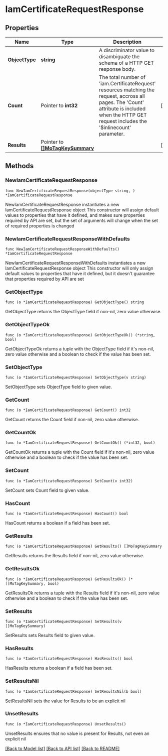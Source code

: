 # IamCertificateRequestResponse

## Properties

Name | Type | Description | Notes
------------ | ------------- | ------------- | -------------
**ObjectType** | **string** | A discriminator value to disambiguate the schema of a HTTP GET response body. | 
**Count** | Pointer to **int32** | The total number of &#39;iam.CertificateRequest&#39; resources matching the request, accross all pages. The &#39;Count&#39; attribute is included when the HTTP GET request includes the &#39;$inlinecount&#39; parameter. | [optional] 
**Results** | Pointer to [**[]MoTagKeySummary**](MoTagKeySummary.md) |  | [optional] 

## Methods

### NewIamCertificateRequestResponse

`func NewIamCertificateRequestResponse(objectType string, ) *IamCertificateRequestResponse`

NewIamCertificateRequestResponse instantiates a new IamCertificateRequestResponse object
This constructor will assign default values to properties that have it defined,
and makes sure properties required by API are set, but the set of arguments
will change when the set of required properties is changed

### NewIamCertificateRequestResponseWithDefaults

`func NewIamCertificateRequestResponseWithDefaults() *IamCertificateRequestResponse`

NewIamCertificateRequestResponseWithDefaults instantiates a new IamCertificateRequestResponse object
This constructor will only assign default values to properties that have it defined,
but it doesn't guarantee that properties required by API are set

### GetObjectType

`func (o *IamCertificateRequestResponse) GetObjectType() string`

GetObjectType returns the ObjectType field if non-nil, zero value otherwise.

### GetObjectTypeOk

`func (o *IamCertificateRequestResponse) GetObjectTypeOk() (*string, bool)`

GetObjectTypeOk returns a tuple with the ObjectType field if it's non-nil, zero value otherwise
and a boolean to check if the value has been set.

### SetObjectType

`func (o *IamCertificateRequestResponse) SetObjectType(v string)`

SetObjectType sets ObjectType field to given value.


### GetCount

`func (o *IamCertificateRequestResponse) GetCount() int32`

GetCount returns the Count field if non-nil, zero value otherwise.

### GetCountOk

`func (o *IamCertificateRequestResponse) GetCountOk() (*int32, bool)`

GetCountOk returns a tuple with the Count field if it's non-nil, zero value otherwise
and a boolean to check if the value has been set.

### SetCount

`func (o *IamCertificateRequestResponse) SetCount(v int32)`

SetCount sets Count field to given value.

### HasCount

`func (o *IamCertificateRequestResponse) HasCount() bool`

HasCount returns a boolean if a field has been set.

### GetResults

`func (o *IamCertificateRequestResponse) GetResults() []MoTagKeySummary`

GetResults returns the Results field if non-nil, zero value otherwise.

### GetResultsOk

`func (o *IamCertificateRequestResponse) GetResultsOk() (*[]MoTagKeySummary, bool)`

GetResultsOk returns a tuple with the Results field if it's non-nil, zero value otherwise
and a boolean to check if the value has been set.

### SetResults

`func (o *IamCertificateRequestResponse) SetResults(v []MoTagKeySummary)`

SetResults sets Results field to given value.

### HasResults

`func (o *IamCertificateRequestResponse) HasResults() bool`

HasResults returns a boolean if a field has been set.

### SetResultsNil

`func (o *IamCertificateRequestResponse) SetResultsNil(b bool)`

 SetResultsNil sets the value for Results to be an explicit nil

### UnsetResults
`func (o *IamCertificateRequestResponse) UnsetResults()`

UnsetResults ensures that no value is present for Results, not even an explicit nil

[[Back to Model list]](../README.md#documentation-for-models) [[Back to API list]](../README.md#documentation-for-api-endpoints) [[Back to README]](../README.md)


